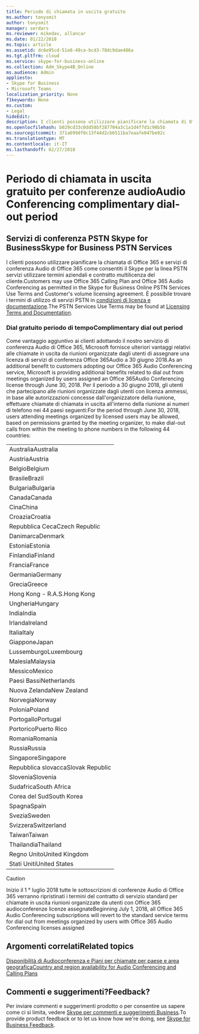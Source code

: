 ```yaml
---
title: Periodo di chiamata in uscita gratuito
ms.author: tonysmit
author: tonysmit
manager: serdars
ms.reviewer: mikedav, allancar
ms.date: 01/22/2018
ms.topic: article
ms.assetid: dc6e95cd-51e8-49ca-bcd3-78dc9dae486a
ms.tgt.pltfrm: cloud
ms.service: skype-for-business-online
ms.collection: Adm_Skype4B_Online
ms.audience: Admin
appliesto:
- Skype for Business
- Microsoft Teams
localization_priority: None
f1keywords: None
ms.custom:
- Legal
hideEdit: 
description: I clienti possono utilizzare pianificare la chiamata di Office 365 e servizi di conferenza Audio di Office 365 come consentiti il Skype per la linea PSTN servizi utilizzare termini aziendali e contratto multilicenza del cliente.
ms.openlocfilehash: b029cd33c0dd58bf287704a3c1a1d4f7d1c98b5b
ms.sourcegitcommit: 371a699df0c13f44d2cb6511ba7eaafe047be92c
ms.translationtype: MT
ms.contentlocale: it-IT
ms.lasthandoff: 02/27/2018
---
```

# <a name="audio-conferencing-complimentary-dial-out-period"></a><span data-ttu-id="52c8d-103">Periodo di chiamata in uscita gratuito per conferenze audio</span><span class="sxs-lookup"><span data-stu-id="52c8d-103">Audio Conferencing complimentary dial-out period</span></span>

## <a name="skype-for-business-pstn-services"></a><span data-ttu-id="52c8d-104">Servizi di conferenza PSTN Skype for Business</span><span class="sxs-lookup"><span data-stu-id="52c8d-104">Skype for Business PSTN Services</span></span>

<span data-ttu-id="52c8d-105">I clienti possono utilizzare pianificare la chiamata di Office 365 e servizi di conferenza Audio di Office 365 come consentiti il Skype per la linea PSTN servizi utilizzare termini aziendali e contratto multilicenza del cliente.</span><span class="sxs-lookup"><span data-stu-id="52c8d-105">Customers may use Office 365 Calling Plan and Office 365 Audio Conferencing as permitted in the Skype for Business Online PSTN Services Use Terms and Customer's volume licensing agreement.</span></span> <span data-ttu-id="52c8d-106">È possibile trovare i termini di utilizzo di servizi PSTN in [condizioni di licenza e documentazione](http://www.microsoftvolumelicensing.com/DocumentSearch.aspx?Mode=2&amp;Keyword=PSTN).</span><span class="sxs-lookup"><span data-stu-id="52c8d-106">The PSTN Services Use Terms may be found at [Licensing Terms and Documentation](http://www.microsoftvolumelicensing.com/DocumentSearch.aspx?Mode=2&amp;Keyword=PSTN).</span></span>
  
### <a name="complimentary-dial-out-period"></a><span data-ttu-id="52c8d-107">Dial gratuito periodo di tempo</span><span class="sxs-lookup"><span data-stu-id="52c8d-107">Complimentary dial out period</span></span>

<span data-ttu-id="52c8d-108">Come vantaggio aggiuntivo ai clienti adottando il nostro servizio di conferenza Audio di Office 365, Microsoft fornisce ulteriori vantaggi relativi alle chiamate in uscita da riunioni organizzate dagli utenti di assegnare una licenza di servizi di conferenza Office 365Audio a 30 giugno 2018.</span><span class="sxs-lookup"><span data-stu-id="52c8d-108">As an additional benefit to customers adopting our Office 365 Audio Conferencing service, Microsoft is providing additional benefits related to dial out from meetings organized by users assigned an Office 365Audio Conferencing license through June 30, 2018.</span></span> <span data-ttu-id="52c8d-109">Per il periodo a 30 giugno 2018, gli utenti che partecipano alle riunioni organizzate dagli utenti con licenza ammessi, in base alle autorizzazioni concesse dall'organizzatore della riunione, effettuare chiamate di chiamata in uscita all'interno della riunione ai numeri di telefono nei 44 paesi seguenti:</span><span class="sxs-lookup"><span data-stu-id="52c8d-109">For the period through June 30, 2018, users attending meetings organized by licensed users may be allowed, based on permissions granted by the meeting organizer, to make dial-out calls from within the meeting to phone numbers in the following 44 countries:</span></span>
  
|    |
|-----|
|<span data-ttu-id="52c8d-110">Australia</span><span class="sxs-lookup"><span data-stu-id="52c8d-110">Australia</span></span>  <br/> |
|<span data-ttu-id="52c8d-111">Austria</span><span class="sxs-lookup"><span data-stu-id="52c8d-111">Austria</span></span>  <br/> |
|<span data-ttu-id="52c8d-112">Belgio</span><span class="sxs-lookup"><span data-stu-id="52c8d-112">Belgium</span></span>  <br/> |
|<span data-ttu-id="52c8d-113">Brasile</span><span class="sxs-lookup"><span data-stu-id="52c8d-113">Brazil</span></span>  <br/> |
|<span data-ttu-id="52c8d-114">Bulgaria</span><span class="sxs-lookup"><span data-stu-id="52c8d-114">Bulgaria</span></span>  <br/> |
|<span data-ttu-id="52c8d-115">Canada</span><span class="sxs-lookup"><span data-stu-id="52c8d-115">Canada</span></span>  <br/> |
|<span data-ttu-id="52c8d-116">Cina</span><span class="sxs-lookup"><span data-stu-id="52c8d-116">China</span></span>  <br/> |
|<span data-ttu-id="52c8d-117">Croazia</span><span class="sxs-lookup"><span data-stu-id="52c8d-117">Croatia</span></span>  <br/> |
|<span data-ttu-id="52c8d-118">Repubblica Ceca</span><span class="sxs-lookup"><span data-stu-id="52c8d-118">Czech Republic</span></span>  <br/> |
|<span data-ttu-id="52c8d-119">Danimarca</span><span class="sxs-lookup"><span data-stu-id="52c8d-119">Denmark</span></span>  <br/> |
|<span data-ttu-id="52c8d-120">Estonia</span><span class="sxs-lookup"><span data-stu-id="52c8d-120">Estonia</span></span>  <br/> |
|<span data-ttu-id="52c8d-121">Finlandia</span><span class="sxs-lookup"><span data-stu-id="52c8d-121">Finland</span></span>  <br/> |
|<span data-ttu-id="52c8d-122">Francia</span><span class="sxs-lookup"><span data-stu-id="52c8d-122">France</span></span>  <br/> |
|<span data-ttu-id="52c8d-123">Germania</span><span class="sxs-lookup"><span data-stu-id="52c8d-123">Germany</span></span>  <br/> |
|<span data-ttu-id="52c8d-124">Grecia</span><span class="sxs-lookup"><span data-stu-id="52c8d-124">Greece</span></span>  <br/> |
|<span data-ttu-id="52c8d-125">Hong Kong - R.A.S.</span><span class="sxs-lookup"><span data-stu-id="52c8d-125">Hong Kong</span></span>  <br/> |
|<span data-ttu-id="52c8d-126">Ungheria</span><span class="sxs-lookup"><span data-stu-id="52c8d-126">Hungary</span></span>  <br/> |
|<span data-ttu-id="52c8d-127">India</span><span class="sxs-lookup"><span data-stu-id="52c8d-127">India</span></span>  <br/> |
|<span data-ttu-id="52c8d-128">Irlanda</span><span class="sxs-lookup"><span data-stu-id="52c8d-128">Ireland</span></span>  <br/> |
|<span data-ttu-id="52c8d-129">Italia</span><span class="sxs-lookup"><span data-stu-id="52c8d-129">Italy</span></span>  <br/> |
|<span data-ttu-id="52c8d-130">Giappone</span><span class="sxs-lookup"><span data-stu-id="52c8d-130">Japan</span></span>  <br/> |
|<span data-ttu-id="52c8d-131">Lussemburgo</span><span class="sxs-lookup"><span data-stu-id="52c8d-131">Luxembourg</span></span>  <br/> |
|<span data-ttu-id="52c8d-132">Malesia</span><span class="sxs-lookup"><span data-stu-id="52c8d-132">Malaysia</span></span>  <br/> |
|<span data-ttu-id="52c8d-133">Messico</span><span class="sxs-lookup"><span data-stu-id="52c8d-133">Mexico</span></span>  <br/> |
|<span data-ttu-id="52c8d-134">Paesi Bassi</span><span class="sxs-lookup"><span data-stu-id="52c8d-134">Netherlands</span></span>  <br/> |
|<span data-ttu-id="52c8d-135">Nuova Zelanda</span><span class="sxs-lookup"><span data-stu-id="52c8d-135">New Zealand</span></span>  <br/> |
|<span data-ttu-id="52c8d-136">Norvegia</span><span class="sxs-lookup"><span data-stu-id="52c8d-136">Norway</span></span>  <br/> |
|<span data-ttu-id="52c8d-137">Polonia</span><span class="sxs-lookup"><span data-stu-id="52c8d-137">Poland</span></span>  <br/> |
|<span data-ttu-id="52c8d-138">Portogallo</span><span class="sxs-lookup"><span data-stu-id="52c8d-138">Portugal</span></span>  <br/> |
|<span data-ttu-id="52c8d-139">Portorico</span><span class="sxs-lookup"><span data-stu-id="52c8d-139">Puerto Rico</span></span>  <br/> |
|<span data-ttu-id="52c8d-140">Romania</span><span class="sxs-lookup"><span data-stu-id="52c8d-140">Romania</span></span>  <br/> |
|<span data-ttu-id="52c8d-141">Russia</span><span class="sxs-lookup"><span data-stu-id="52c8d-141">Russia</span></span>  <br/> |
|<span data-ttu-id="52c8d-142">Singapore</span><span class="sxs-lookup"><span data-stu-id="52c8d-142">Singapore</span></span>  <br/> |
|<span data-ttu-id="52c8d-143">Repubblica slovacca</span><span class="sxs-lookup"><span data-stu-id="52c8d-143">Slovak Republic</span></span>  <br/> |
|<span data-ttu-id="52c8d-144">Slovenia</span><span class="sxs-lookup"><span data-stu-id="52c8d-144">Slovenia</span></span>  <br/> |
|<span data-ttu-id="52c8d-145">Sudafrica</span><span class="sxs-lookup"><span data-stu-id="52c8d-145">South Africa</span></span>  <br/> |
|<span data-ttu-id="52c8d-146">Corea del Sud</span><span class="sxs-lookup"><span data-stu-id="52c8d-146">South Korea</span></span>  <br/> |
|<span data-ttu-id="52c8d-147">Spagna</span><span class="sxs-lookup"><span data-stu-id="52c8d-147">Spain</span></span>  <br/> |
|<span data-ttu-id="52c8d-148">Svezia</span><span class="sxs-lookup"><span data-stu-id="52c8d-148">Sweden</span></span>  <br/> |
|<span data-ttu-id="52c8d-149">Svizzera</span><span class="sxs-lookup"><span data-stu-id="52c8d-149">Switzerland</span></span>  <br/> |
|<span data-ttu-id="52c8d-150">Taiwan</span><span class="sxs-lookup"><span data-stu-id="52c8d-150">Taiwan</span></span>  <br/> |
|<span data-ttu-id="52c8d-151">Thailandia</span><span class="sxs-lookup"><span data-stu-id="52c8d-151">Thailand</span></span>  <br/> |
|<span data-ttu-id="52c8d-152">Regno Unito</span><span class="sxs-lookup"><span data-stu-id="52c8d-152">United Kingdom</span></span>  <br/> |
|<span data-ttu-id="52c8d-153">Stati Uniti</span><span class="sxs-lookup"><span data-stu-id="52c8d-153">United States</span></span>  <br/> |
   
> [!CAUTION]
> <span data-ttu-id="52c8d-154">Inizio il 1 ° luglio 2018 tutte le sottoscrizioni di conferenze Audio di Office 365 verranno ripristinati i termini del contratto di servizio standard per chiamate in uscita riunioni organizzate da utenti con Office 365 audioconferenze licenze assegnate</span><span class="sxs-lookup"><span data-stu-id="52c8d-154">Beginning July 1, 2018, all Office 365 Audio Conferencing subscriptions will revert to the standard service terms for dial out from meetings organized by users with Office 365 Audio Conferencing licenses assigned</span></span> 
  
## <a name="related-topics"></a><span data-ttu-id="52c8d-155">Argomenti correlati</span><span class="sxs-lookup"><span data-stu-id="52c8d-155">Related topics</span></span>
[<span data-ttu-id="52c8d-156">Disponibilità di Audioconferenza e Piani per chiamate per paese e area geografica</span><span class="sxs-lookup"><span data-stu-id="52c8d-156">Country and region availability for Audio Conferencing and Calling Plans</span></span>](../country-and-region-availability-for-audio-conferencing-and-calling-plans/country-and-region-availability-for-audio-conferencing-and-calling-plans.md)

## <a name="feedback"></a><span data-ttu-id="52c8d-157">Commenti e suggerimenti?</span><span class="sxs-lookup"><span data-stu-id="52c8d-157">Feedback?</span></span>
<span data-ttu-id="52c8d-158">Per inviare commenti e suggerimenti prodotto o per consentire us sapere come ci si limita, vedere [Skype per commenti e suggerimenti Business](https://www.skypefeedback.com).</span><span class="sxs-lookup"><span data-stu-id="52c8d-158">To provide product feedback or to let us know how we're doing, see [Skype for Business Feedback](https://www.skypefeedback.com).</span></span>